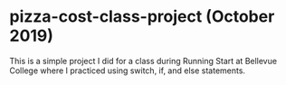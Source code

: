# pizza-cost-class-project (October 2019)
This is a simple project I did for a class during Running Start at Bellevue College where I practiced using switch, if, and else statements.

